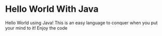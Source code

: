 # Hello World With Java

Hello World using Java! This is an easy language to conquer when you put your mind to it! Enjoy the code
